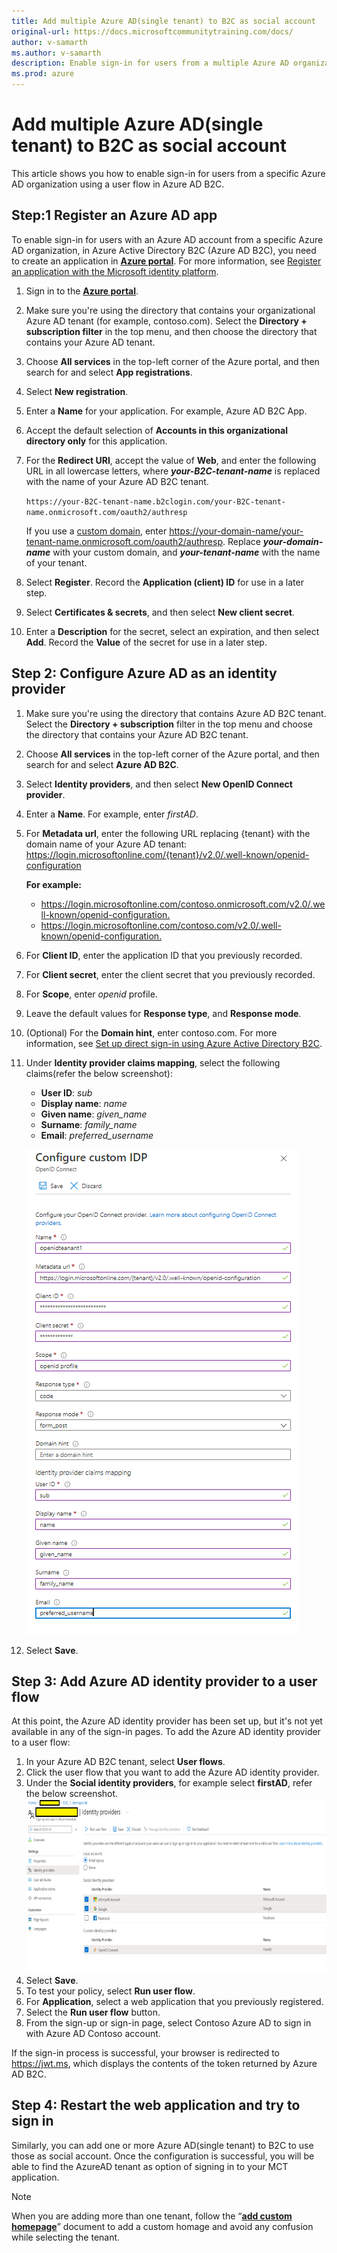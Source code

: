 ```yaml
---
title: Add multiple Azure AD(single tenant) to B2C as social account
original-url: https://docs.microsoftcommunitytraining.com/docs/
author: v-samarth
ms.author: v-samarth
description: Enable sign-in for users from a multiple Azure AD organization using a user flow in Azure AD B2C.
ms.prod: azure
---
```


# Add multiple Azure AD(single tenant) to B2C as social account

This article shows you how to enable sign-in for users from a specific Azure AD organization using a user flow in Azure AD B2C.

## Step:1 Register an Azure AD app

To enable sign-in for users with an Azure AD account from a specific Azure AD organization, in Azure Active Directory B2C (Azure AD B2C), you need to create an application in [**Azure portal**](https://portal.azure.com/). For more information, see [Register an application with the Microsoft identity platform](https://docs.microsoft.com/azure/active-directory/develop/quickstart-register-app).

1. Sign in to the [**Azure portal**](https://portal.azure.com/).
2. Make sure you're using the directory that contains your organizational Azure AD tenant (for example, contoso.com). Select the **Directory + subscription filter** in the top menu, and then choose the directory that contains your Azure AD tenant.
3. Choose **All services** in the top-left corner of the Azure portal, and then search for and select **App registrations**.
4. Select **New registration**.
5. Enter a **Name** for your application. For example, Azure AD B2C App.
6. Accept the default selection of **Accounts in this organizational directory only** for this application.
7. For the **Redirect URI**, accept the value of **Web**, and enter the following URL in all lowercase letters, where ***your-B2C-tenant-name*** is replaced with the name of your Azure AD B2C tenant.

    `https://your-B2C-tenant-name.b2clogin.com/your-B2C-tenant-name.onmicrosoft.com/oauth2/authresp`

     If you use a [custom domain](setup-custom-domain-url.md), enter <https://your-domain-name/your-tenant-name.onmicrosoft.com/oauth2/authresp>. Replace ***your-domain-name*** with your custom domain, and ***your-tenant-name*** with the name of your tenant.
8. Select **Register**. Record the **Application (client) ID** for use in a later step.
9. Select **Certificates & secrets**, and then select **New client secret**.
10. Enter a **Description** for the secret, select an expiration, and then select **Add**. Record the **Value** of the secret for use in a later step.

## Step 2: Configure Azure AD as an identity provider

1. Make sure you're using the directory that contains Azure AD B2C tenant. Select the **Directory + subscription** filter in the top menu and choose the directory that contains your Azure AD B2C tenant.
2. Choose **All services** in the top-left corner of the Azure portal, and then search for and select **Azure AD B2C**.
3. Select **Identity providers**, and then select **New OpenID Connect provider**.
4. Enter a **Name**. For example, enter *firstAD*.
5. For **Metadata url**, enter the following URL replacing {tenant} with the domain name of your Azure AD tenant:
    <https://login.microsoftonline.com/{tenant}/v2.0/.well-known/openid-configuration>

    **For example:**
    - <https://login.microsoftonline.com/contoso.onmicrosoft.com/v2.0/.well-known/openid-configuration.>
    - <https://login.microsoftonline.com/contoso.com/v2.0/.well-known/openid-configuration.>

6. For **Client ID**, enter the application ID that you previously recorded.
7. For **Client secret**, enter the client secret that you previously recorded.
8. For **Scope**, enter *openid* profile.
9. Leave the default values for **Response type**, and **Response mode**.
10. (Optional) For the **Domain hint**, enter contoso.com. For more information, see [Set up direct sign-in using Azure Active Directory B2C](https://docs.microsoft.com/azure/active-directory-b2c/direct-signin?pivots=b2c-user-flow#redirect-sign-in-to-a-social-provider).
11. Under **Identity provider claims mapping**, select the following claims(refer the below screenshot):
    - **User ID**: *sub*
    - **Display name**: *name*
    - **Given name**: *given_name*
    - **Surname**: *family_name*
    - **Email**: *preferred_username*

    ![Configure custom IDP](../../media/MultipleAAD1.png)
12. Select **Save**.

## Step 3: Add Azure AD identity provider to a user flow

At this point, the Azure AD identity provider has been set up, but it's not yet available in any of the sign-in pages. To add the Azure AD identity provider to a user flow:

1. In your Azure AD B2C tenant, select **User flows**.
2. Click the user flow that you want to add the Azure AD identity provider.
3. Under the **Social identity providers**, for example select **firstAD**, refer the below screenshot.
    ![Social Identity Providers](../../media/MultipleAAD2.png)
4. Select **Save**.
5. To test your policy, select **Run user flow**.
6. For **Application**, select a web application that you previously registered.
7. Select the **Run user flow** button.
8. From the sign-up or sign-in page, select Contoso Azure AD to sign in with Azure AD Contoso account.

If the sign-in process is successful, your browser is redirected to <https://jwt.ms>, which displays the contents of the token returned by Azure AD B2C.

## Step 4: Restart the web application and try to sign in

Similarly, you can add one or more Azure AD(single tenant) to B2C to use those as social account. Once the configuration is successful, you will be able to find the AzureAD tenant as option of signing in to your MCT application.

>[!NOTE]
>When you are adding more than one tenant, follow the “[**add custom homepage**](set-up-custom-homepage-for-your-mct-instance.md)” document to add a custom homage and avoid any confusion while selecting the tenant.
